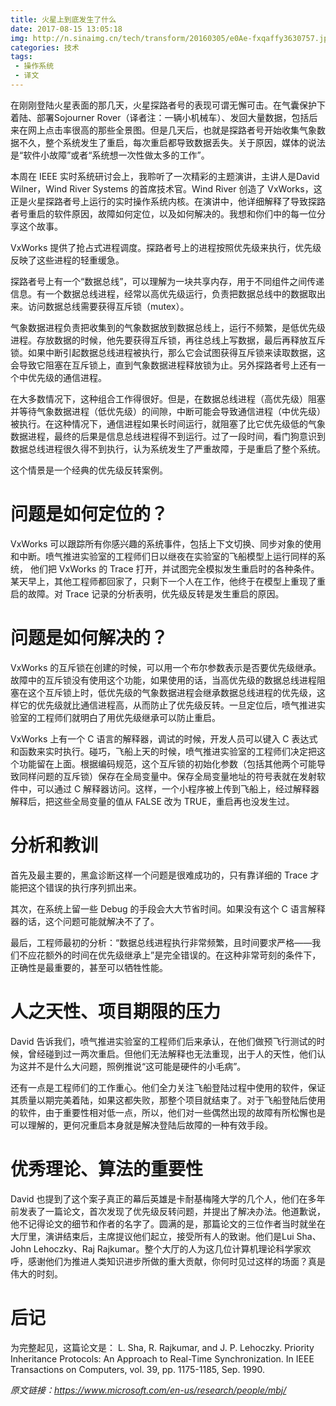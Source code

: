 ```yaml
---
title: 火星上到底发生了什么
date: 2017-08-15 13:05:18
img: http://n.sinaimg.cn/tech/transform/20160305/e0Ae-fxqaffy3630757.jpg    
categories: 技术
tags:
 - 操作系统
 - 译文
---
```


在刚刚登陆火星表面的那几天，火星探路者号的表现可谓无懈可击。在气囊保护下着陆、部署Sojourner Rover（译者注：一辆小机械车）、发回大量数据，包括后来在网上点击率很高的那些全景图。但是几天后，也就是探路者号开始收集气象数据不久，整个系统发生了重启，每次重启都导致数据丢失。关于原因，媒体的说法是“软件小故障”或者“系统想一次性做太多的工作”。

本周在 IEEE 实时系统研讨会上，我聆听了一次精彩的主题演讲，主讲人是David Wilner，Wind River Systems 的首席技术官。Wind River 创造了 VxWorks，这正是火星探路者号上运行的实时操作系统内核。在演讲中，他详细解释了导致探路者号重启的软件原因，故障如何定位，以及如何解决的。我想和你们中的每一位分享这个故事。

VxWorks 提供了抢占式进程调度。探路者号上的进程按照优先级来执行，优先级反映了这些进程的轻重缓急。

探路者号上有一个“数据总线”，可以理解为一块共享内存，用于不同组件之间传递信息。有一个数据总线进程，经常以高优先级运行，负责把数据总线中的数据取出来。访问数据总线需要获得互斥锁（mutex）。

气象数据进程负责把收集到的气象数据放到数据总线上，运行不频繁，是低优先级进程。存放数据的时候，他先要获得互斥锁，再往总线上写数据，最后再释放互斥锁。如果中断引起数据总线进程被执行，那么它会试图获得互斥锁来读取数据，这会导致它阻塞在互斥锁上，直到气象数据进程释放锁为止。另外探路者号上还有一个中优先级的通信进程。

在大多数情况下，这种组合工作得很好。但是，在数据总线进程（高优先级）阻塞并等待气象数据进程（低优先级）的间隙，中断可能会导致通信进程（中优先级）被执行。在这种情况下，通信进程如果长时间运行，就阻塞了比它优先级低的气象数据进程，最终的后果是信息总线进程得不到运行。过了一段时间，看门狗意识到数据总线进程很久得不到执行，认为系统发生了严重故障，于是重启了整个系统。

这个情景是一个经典的优先级反转案例。

# 问题是如何定位的？
VxWorks 可以跟踪所有你感兴趣的系统事件，包括上下文切换、同步对象的使用和中断。喷气推进实验室的工程师们日以继夜在实验室的飞船模型上运行同样的系统， 他们把 VxWorks 的 Trace 打开，并试图完全模拟发生重启时的各种条件。某天早上，其他工程师都回家了，只剩下一个人在工作，他终于在模型上重现了重启的故障。对 Trace 记录的分析表明，优先级反转是发生重启的原因。

# 问题是如何解决的？
VxWorks 的互斥锁在创建的时候，可以用一个布尔参数表示是否要优先级继承。故障中的互斥锁没有使用这个功能，如果使用的话，当高优先级的数据总线进程阻塞在这个互斥锁上时，低优先级的气象数据进程会继承数据总线进程的优先级，这样它的优先级就比通信进程高，从而防止了优先级反转。一旦定位后，喷气推进实验室的工程师们就明白了用优先级继承可以防止重启。

VxWorks 上有一个 C 语言的解释器，调试的时候，开发人员可以键入 C 表达式和函数来实时执行。碰巧，飞船上天的时候，喷气推进实验室的工程师们决定把这个功能留在上面。根据编码规范，这个互斥锁的初始化参数（包括其他两个可能导致同样问题的互斥锁）保存在全局变量中。保存全局变量地址的符号表就在发射软件中，可以通过 C 解释器访问。这样，一个小程序被上传到飞船上，经过解释器解释后，把这些全局变量的值从 FALSE 改为 TRUE，重启再也没发生过。

# 分析和教训
首先及最主要的，黑盒诊断这样一个问题是很难成功的，只有靠详细的 Trace 才能把这个错误的执行序列抓出来。

其次，在系统上留一些 Debug 的手段会大大节省时间。如果没有这个 C 语言解释器的话，这个问题可能就解决不了了。

最后，工程师最初的分析：“数据总线进程执行非常频繁，且时间要求严格——我们不应花额外的时间在优先级继承上”是完全错误的。在这种非常苛刻的条件下，正确性是最重要的，甚至可以牺牲性能。

# 人之天性、项目期限的压力
David 告诉我们，喷气推进实验室的工程师们后来承认，在他们做预飞行测试的时候，曾经碰到过一两次重启。但他们无法解释也无法重现，出于人的天性，他们认为这并不是什么大问题，照例推说“这可能是硬件的小毛病”。

还有一点是工程师们的工作重心。他们全力关注飞船登陆过程中使用的软件，保证其质量以期完美着陆，如果这都失败，那整个项目就结束了。对于飞船登陆后使用的软件，由于重要性相对低一点，所以，他们对一些偶然出现的故障有所松懈也是可以理解的，更何况重启本身就是解决登陆后故障的一种有效手段。

# 优秀理论、算法的重要性
David 也提到了这个案子真正的幕后英雄是卡耐基梅隆大学的几个人，他们在多年前发表了一篇论文，首次发现了优先级反转问题，并提出了解决办法。他道歉说，他不记得论文的细节和作者的名字了。圆满的是，那篇论文的三位作者当时就坐在大厅里，演讲结束后，主席提议他们起立，接受所有人的致谢。他们是Lui Sha、John Lehoczky、Raj Rajkumar。整个大厅的人为这几位计算机理论科学家欢呼，感谢他们为推进人类知识进步所做的重大贡献，你何时见过这样的场面？真是伟大的时刻。

# 后记
为完整起见，这篇论文是：
L. Sha, R. Rajkumar, and J. P. Lehoczky. Priority Inheritance Protocols: An Approach to Real-Time Synchronization. In IEEE Transactions on Computers, vol. 39, pp. 1175-1185, Sep. 1990.

_原文链接：https://www.microsoft.com/en-us/research/people/mbj/_
